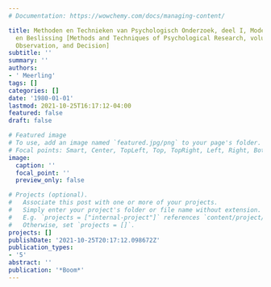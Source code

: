 ```yaml
---
# Documentation: https://wowchemy.com/docs/managing-content/

title: Methoden en Technieken van Psychologisch Onderzoek, deel I, Model, Observatie
  en Beslissing [Methods and Techniques of Psychological Research, volume I, Model,
  Observation, and Decision]
subtitle: ''
summary: ''
authors:
- ' Meerling'
tags: []
categories: []
date: '1980-01-01'
lastmod: 2021-10-25T16:17:12-04:00
featured: false
draft: false

# Featured image
# To use, add an image named `featured.jpg/png` to your page's folder.
# Focal points: Smart, Center, TopLeft, Top, TopRight, Left, Right, BottomLeft, Bottom, BottomRight.
image:
  caption: ''
  focal_point: ''
  preview_only: false

# Projects (optional).
#   Associate this post with one or more of your projects.
#   Simply enter your project's folder or file name without extension.
#   E.g. `projects = ["internal-project"]` references `content/project/deep-learning/index.md`.
#   Otherwise, set `projects = []`.
projects: []
publishDate: '2021-10-25T20:17:12.098672Z'
publication_types:
- '5'
abstract: ''
publication: '*Boom*'
---
```

